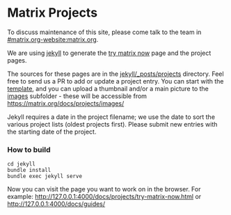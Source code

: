 # Matrix Projects

To discuss maintenance of this site, please come talk to the team in [#matrix.org-website:matrix.org](https://matrix.to/#/#matrix.org-website:matrix.org).

We are using [jekyll](https://jekyllrb.com/) to generate the [try matrix now](https://matrix.org/docs/projects/try-matrix-now.html) page and the project pages.

The sources for these pages are in the
[jekyll/_posts/projects](./jekyll/_posts/projects) directory. Feel free to send
us a PR to add or update a project entry. You can start with the
[template](./jekyll/_posts/projects/template.md), and you can upload a thumbnail and/or a main picture
to the [images](./jekyll/_posts/projects/images/) subfolder - these will be accessible from
https://matrix.org/docs/projects/images/

Jekyll requires a date in the project filename; we use the date to sort the various project lists (oldest projects first). Please submit new entries with the starting date of the project.

### How to build

```
cd jekyll
bundle install
bundle exec jekyll serve
```

Now you can visit the page you want to work on in the browser. For example: http://127.0.0.1:4000/docs/projects/try-matrix-now.html or http://127.0.0.1:4000/docs/guides/
